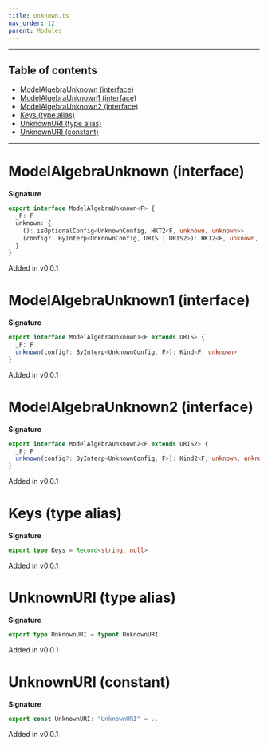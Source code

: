 ```yaml
---
title: unknown.ts
nav_order: 12
parent: Modules
---
```


---

<h2 class="text-delta">Table of contents</h2>

- [ModelAlgebraUnknown (interface)](#modelalgebraunknown-interface)
- [ModelAlgebraUnknown1 (interface)](#modelalgebraunknown1-interface)
- [ModelAlgebraUnknown2 (interface)](#modelalgebraunknown2-interface)
- [Keys (type alias)](#keys-type-alias)
- [UnknownURI (type alias)](#unknownuri-type-alias)
- [UnknownURI (constant)](#unknownuri-constant)

---

# ModelAlgebraUnknown (interface)

**Signature**

```ts
export interface ModelAlgebraUnknown<F> {
  _F: F
  unknown: {
    (): isOptionalConfig<UnknownConfig, HKT2<F, unknown, unknown>>
    (config?: ByInterp<UnknownConfig, URIS | URIS2>): HKT2<F, unknown, unknown>
  }
}
```

Added in v0.0.1

# ModelAlgebraUnknown1 (interface)

**Signature**

```ts
export interface ModelAlgebraUnknown1<F extends URIS> {
  _F: F
  unknown(config?: ByInterp<UnknownConfig, F>): Kind<F, unknown>
}
```

Added in v0.0.1

# ModelAlgebraUnknown2 (interface)

**Signature**

```ts
export interface ModelAlgebraUnknown2<F extends URIS2> {
  _F: F
  unknown(config?: ByInterp<UnknownConfig, F>): Kind2<F, unknown, unknown>
}
```

Added in v0.0.1

# Keys (type alias)

**Signature**

```ts
export type Keys = Record<string, null>
```

Added in v0.0.1

# UnknownURI (type alias)

**Signature**

```ts
export type UnknownURI = typeof UnknownURI
```

Added in v0.0.1

# UnknownURI (constant)

**Signature**

```ts
export const UnknownURI: "UnknownURI" = ...
```

Added in v0.0.1
